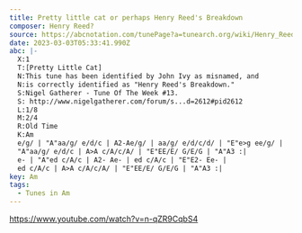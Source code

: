 ```yaml
---
title: Pretty little cat or perhaps Henry Reed's Breakdown
composer: Henry Reed?
source: https://abcnotation.com/tunePage?a=tunearch.org/wiki/Henry_Reed%27s_Breakdown.no-ext/0002
date: 2023-03-03T05:33:41.990Z
abc: |-
  X:1
  T:[Pretty Little Cat]
  N:This tune has been identified by John Ivy as misnamed, and
  N:is correctly identified as "Henry Reed's Breakdown."
  S:Nigel Gatherer - Tune Of The Week #13.
  S: http://www.nigelgatherer.com/forum/s...d=2612#pid2612
  L:1/8
  M:2/4
  R:Old Time
  K:Am
  e/g/ | "A"aa/g/ e/d/c | A2-Ae/g/ | aa/g/ e/d/c/d/ | "E"e>g ee/g/ |
  "A"aa/g/ e/d/c | A>A c/A/c/A/ | "E"EE/E/ G/E/G | "A"A3 :|
  e- | "A"ed c/A/c | A2- Ae- | ed c/A/c | "E"E2- Ee- |
  ed c/A/c | A>A c/A/c/A/ | "E"EE/E/ G/E/G | "A"A3 :|
key: Am
tags:
  - Tunes in Am
---
```

https://www.youtube.com/watch?v=n-qZR9CqbS4